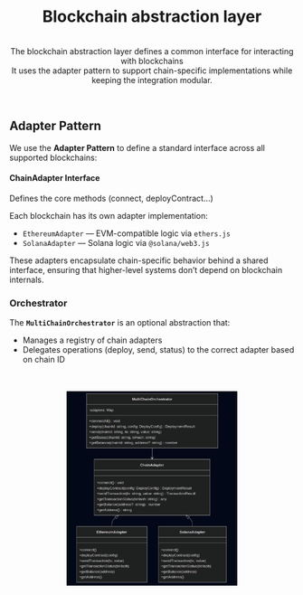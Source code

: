 <p align="center">
  <h1 align="center">Blockchain abstraction layer</h1>
  <p align="center">
    <br/>
    The blockchain abstraction layer defines a common interface for interacting with blockchains
    <br/>
    It uses the adapter pattern to support chain-specific implementations while keeping the integration modular.
  </p>
</p>
<br/>


## Adapter Pattern

We use the **Adapter Pattern** to define a standard interface across all supported blockchains:

#### ChainAdapter Interface
Defines the core methods (connect, deployContract...)

Each blockchain has its own adapter implementation:
- `EthereumAdapter` — EVM-compatible logic via `ethers.js`
- `SolanaAdapter` — Solana logic via `@solana/web3.js`

These adapters encapsulate chain-specific behavior behind a shared interface, ensuring that higher-level systems don’t depend on blockchain internals.


### Orchestrator

The **`MultiChainOrchestrator`** is an optional abstraction that:
- Manages a registry of chain adapters
- Delegates operations (deploy, send, status) to the correct adapter based on chain ID

<br/>
<br/>

<div align="center">
    <img src="./assets/class-diagram.png" alt="Class Diagram" width="60%">
</div>